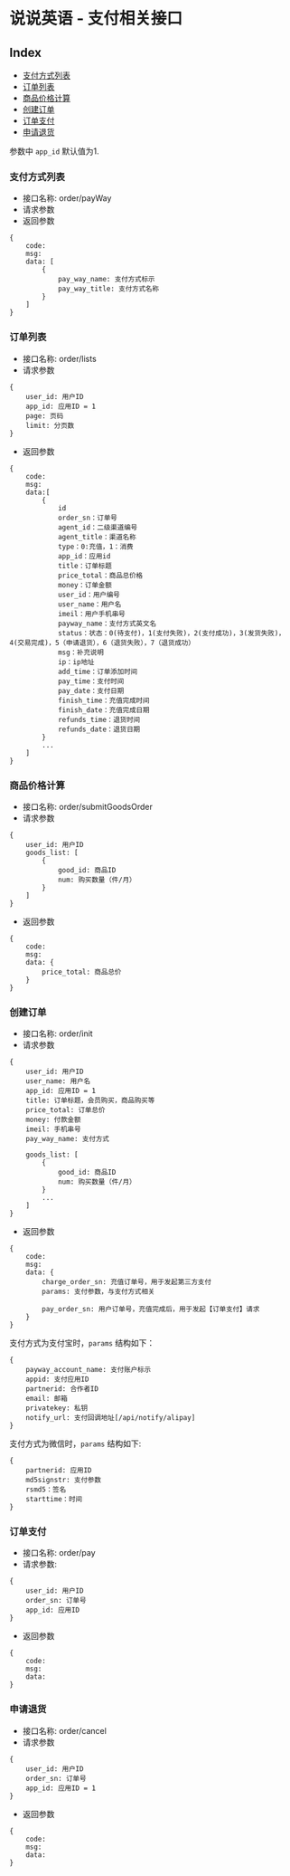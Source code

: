 # 说说英语 - 支付相关接口

## Index
- [支付方式列表](#支付方式列表)
- [订单列表](#订单列表)
- [商品价格计算](#商品价格计算)
- [创建订单](#创建订单)
- [订单支付](#订单支付)
- [申请退货](#申请退货)

参数中 `app_id` 默认值为1.

### 支付方式列表
- 接口名称: order/payWay
- 请求参数
- 返回参数
```
{
    code:
    msg: 
    data: [
        {
            pay_way_name: 支付方式标示
            pay_way_title: 支付方式名称
        }
    ]
}
```

### 订单列表
- 接口名称: order/lists
- 请求参数
```
{
    user_id: 用户ID
    app_id: 应用ID = 1
    page: 页码
    limit: 分页数
}
```
- 返回参数
```
{
    code: 
    msg: 
    data:[
        {
            id
            order_sn：订单号
            agent_id：二级渠道编号
            agent_title：渠道名称
            type：0:充值，1：消费
            app_id：应用id
            title：订单标题
            price_total：商品总价格
            money：订单金额
            user_id：用户编号
            user_name：用户名
            imeil：用户手机串号
            payway_name：支付方式英文名
            status：状态：0(待支付)，1(支付失败)，2(支付成功)，3(发货失败)，4(交易完成)，5（申请退货），6（退货失败），7（退货成功）
            msg：补充说明
            ip：ip地址
            add_time：订单添加时间
            pay_time：支付时间
            pay_date：支付日期
            finish_time：充值完成时间
            finish_date：充值完成日期
            refunds_time：退货时间
            refunds_date：退货日期
        }
        ...
    ]
}
```

### 商品价格计算
- 接口名称: order/submitGoodsOrder
- 请求参数
```
{
    user_id: 用户ID
    goods_list: [
        {
            good_id: 商品ID
            num: 购买数量（件/月）
        }
    ]
}
```
- 返回参数
```
{
    code:
    msg:
    data: {
        price_total: 商品总价
    }
}
```

### 创建订单
- 接口名称: order/init
- 请求参数
```
{
    user_id: 用户ID
    user_name: 用户名
    app_id: 应用ID = 1
    title: 订单标题，会员购买，商品购买等
    price_total: 订单总价
    money: 付款金额
    imeil: 手机串号
    pay_way_name: 支付方式
    
    goods_list: [
        {
            good_id: 商品ID
            num: 购买数量（件/月）
        }
        ...
    ]
}
```
- 返回参数
```
{
    code:
    msg: 
    data: {
        charge_order_sn: 充值订单号，用于发起第三方支付
        params: 支付参数，与支付方式相关
        
        pay_order_sn: 用户订单号，充值完成后，用于发起【订单支付】请求
    }
}
```
支付方式为支付宝时，`params` 结构如下：
```
{
    payway_account_name: 支付账户标示
    appid: 支付应用ID
    partnerid: 合作者ID
    email: 邮箱
    privatekey: 私钥
    notify_url: 支付回调地址[/api/notify/alipay]
}
```
支付方式为微信时，`params` 结构如下:
```
{
    partnerid: 应用ID
    md5signstr: 支付参数
    rsmd5：签名
    starttime：时间
}
```


### 订单支付
- 接口名称: order/pay
- 请求参数: 
```
{
    user_id: 用户ID
    order_sn: 订单号
    app_id: 应用ID
}
```
- 返回参数
```
{
    code: 
    msg: 
    data:
}
```

### 申请退货
- 接口名称: order/cancel
- 请求参数
```
{
    user_id: 用户ID
    order_sn: 订单号
    app_id: 应用ID = 1
}
```
- 返回参数
```
{
    code: 
    msg: 
    data:
}
```
